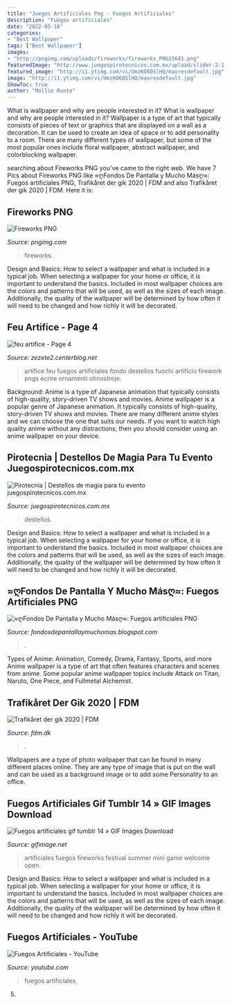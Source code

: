 ```yaml
---
title: "Juegos Artificiales Png - Fuegos Artificiales"
description: "Fuegos artificiales"
date: "2022-05-18"
categories:
- "Best Wallpaper"
tags: ["Best Wallpaper"]
images:
- "http://pngimg.com/uploads/fireworks/fireworks_PNG15641.png"
featuredImage: "http://www.juegospirotecnicos.com.mx/upload/slider-2-1.png"
featured_image: "http://i1.ytimg.com/vi/UmzKO6DSlHQ/maxresdefault.jpg"
image: "http://i1.ytimg.com/vi/UmzKO6DSlHQ/maxresdefault.jpg"
ShowToc: true
author: "Mollie Runte"
---
```



What is wallpaper and why are people interested in it?
What is wallpaper and why are people interested in it?
Wallpaper is a type of art that typically consists of pieces of text or graphics that are displayed on a wall as a decoration. It can be used to create an idea of space or to add personality to a room. There are many different types of wallpaper, but some of the most popular ones include floral wallpaper, abstract wallpaper, and colorblocking wallpaper.

	

		
searching about Fireworks PNG you've came to the right web. We have 7 Pics about Fireworks PNG like ≈ღFondos De Pantalla y Mucho Másღ≈: Fuegos artificiales PNG, Trafikåret der gik 2020 | FDM and also Trafikåret der gik 2020 | FDM. Here it is:
		
    
## Fireworks PNG

<img loading=lazy src="http://pngimg.com/uploads/fireworks/fireworks_PNG15641.png" onerror="this.onerror=null;this.src='https://tse1.mm.bing.net/th?id=OIP.sHZgaHQyyEcG_WAFifMR2QHaHY&amp;pid=15.1';" alt="Fireworks PNG">

_Source: pngimg.com_

>fireworks. 

	

Design and Basics: How to select a wallpaper and what is included in a typical job.
When selecting a wallpaper for your home or office, it is important to understand the basics. Included in most wallpaper choices are the colors and patterns that will be used, as well as the sizes of each image. Additionally, the quality of the wallpaper will be determined by how often it will need to be changed and how richly it will be decorated.

    
## Feu Artifice - Page 4

<img loading=lazy src="http://img-fotki.yandex.ru/get/4426/131624064.99/0_74ef4_be6ca67_XL" onerror="this.onerror=null;this.src='https://tse1.mm.bing.net/th?id=OIP.MZwjqWKym1DEi_iEQXKFzgHaHY&amp;pid=15.1';" alt="feu artifice - Page 4">

_Source: zezete2.centerblog.net_

>artifice feu fuegos artificiales fondo destellos fuochi artificio firework pngs ecrire ornamenti ohnostroje. 

	

Background: Anime is a type of Japanese animation that typically consists of high-quality, story-driven TV shows and movies.
Anime wallpaper is a popular genre of Japanese animation. It typically consists of high-quality, story-driven TV shows and movies. There are many different anime styles and we can choose the one that suits our needs. If you want to watch high quality anime without any distractions, then you should consider using an anime wallpaper on your device.

    
## Pirotecnia | Destellos De Magia Para Tu Evento Juegospirotecnicos.com.mx

<img loading=lazy src="http://www.juegospirotecnicos.com.mx/upload/slider-2-1.png" onerror="this.onerror=null;this.src='https://tse2.mm.bing.net/th?id=OIP.MF5XGBF6NMSsBfxC6UPeMAHaHS&amp;pid=15.1';" alt="Pirotecnia | Destellos de magia para tu evento juegospirotecnicos.com.mx">

_Source: juegospirotecnicos.com.mx_

>destellos. 

	

Design and Basics: How to select a wallpaper and what is included in a typical job.
When selecting a wallpaper for your home or office, it is important to understand the basics. Included in most wallpaper choices are the colors and patterns that will be used, as well as the sizes of each image. Additionally, the quality of the wallpaper will be determined by how often it will need to be changed and how richly it will be decorated.

    
## ≈ღFondos De Pantalla Y Mucho Másღ≈: Fuegos Artificiales PNG

<img loading=lazy src="https://4.bp.blogspot.com/-u7cz3RG1YoA/UPhiqXFwLwI/AAAAAAABKh8/JiYze2uxHEQ/s1600/1.png" onerror="this.onerror=null;this.src='https://tse1.mm.bing.net/th?id=OIP.NPPU0hu75ceWG4R77XF13QHaIB&amp;pid=15.1';" alt="≈ღFondos De Pantalla y Mucho Másღ≈: Fuegos artificiales PNG">

_Source: fondosdepantallaymuchomas.blogspot.com_

>. 

	

Types of Anime: Animation, Comedy, Drama, Fantasy, Sports, and more
Anime wallpaper is a type of art that often features characters and scenes from anime. Some popular anime wallpaper topics include Attack on Titan, Naruto, One Piece, and Fullmetal Alchemist.

    
## Trafikåret Der Gik 2020 | FDM

<img loading=lazy src="https://fdm.dk/sites/default/files/2020-12/AdobeStock_298163135.jpeg" onerror="this.onerror=null;this.src='https://tse4.mm.bing.net/th?id=OIP.giCI_qyeUvPHmsr9btPmHAHaEJ&amp;pid=15.1';" alt="Trafikåret der gik 2020 | FDM">

_Source: fdm.dk_

>. 

	



Wallpapers are a type of photo wallpaper that can be found in many different places online. They are any type of image that is put on the wall and can be used as a background image or to add some Personality to an office.

    
## Fuegos Artificiales Gif Tumblr 14 » GIF Images Download

<img loading=lazy src="http://gifimage.net/wp-content/uploads/2017/11/fuegos-artificiales-gif-tumblr-14.gif" onerror="this.onerror=null;this.src='https://tse4.mm.bing.net/th?id=OIP.dnEjyyi4YrcnP8jXZvei3wHaEK&amp;pid=15.1';" alt="Fuegos artificiales gif tumblr 14 » GIF Images Download">

_Source: gifimage.net_

>artificiales fuegos fireworks festival summer mini game welcome open. 

	

Design and Basics: How to select a wallpaper and what is included in a typical job.
When selecting a wallpaper for your home or office, it is important to understand the basics. Included in most wallpaper choices are the colors and patterns that will be used, as well as the sizes of each image. Additionally, the quality of the wallpaper will be determined by how often it will need to be changed and how richly it will be decorated.

    
## Fuegos Artificiales - YouTube

<img loading=lazy src="http://i1.ytimg.com/vi/UmzKO6DSlHQ/maxresdefault.jpg" onerror="this.onerror=null;this.src='https://tse1.mm.bing.net/th?id=OIP.IVH91Nu1ivTp0rmcWp9SqAHaEK&amp;pid=15.1';" alt="Fuegos Artificiales - YouTube">

_Source: youtube.com_

>fuegos artificiales. 

	

5.

